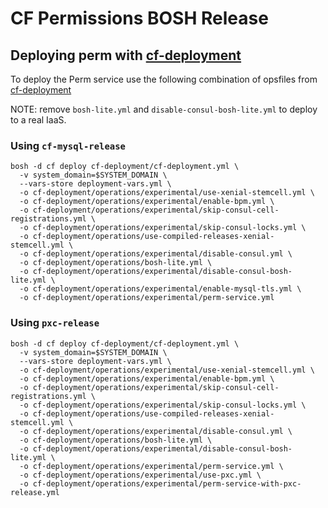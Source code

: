 # CF Permissions BOSH Release

## Deploying perm with [cf-deployment](https://github.com/cloudfoundry/cf-deployment)

To deploy the Perm service use the following combination of opsfiles from [cf-deployment](https://github.com/cloudfoundry/cf-deployment)

NOTE: remove `bosh-lite.yml` and `disable-consul-bosh-lite.yml` to deploy to a real IaaS.

### Using `cf-mysql-release`
```
bosh -d cf deploy cf-deployment/cf-deployment.yml \
  -v system_domain=$SYSTEM_DOMAIN \
  --vars-store deployment-vars.yml \
  -o cf-deployment/operations/experimental/use-xenial-stemcell.yml \
  -o cf-deployment/operations/experimental/enable-bpm.yml \
  -o cf-deployment/operations/experimental/skip-consul-cell-registrations.yml \
  -o cf-deployment/operations/experimental/skip-consul-locks.yml \
  -o cf-deployment/operations/use-compiled-releases-xenial-stemcell.yml \
  -o cf-deployment/operations/experimental/disable-consul.yml \
  -o cf-deployment/operations/bosh-lite.yml \
  -o cf-deployment/operations/experimental/disable-consul-bosh-lite.yml \
  -o cf-deployment/operations/experimental/enable-mysql-tls.yml \
  -o cf-deployment/operations/experimental/perm-service.yml
```

### Using `pxc-release`
```
bosh -d cf deploy cf-deployment/cf-deployment.yml \
  -v system_domain=$SYSTEM_DOMAIN \
  --vars-store deployment-vars.yml \
  -o cf-deployment/operations/experimental/use-xenial-stemcell.yml \
  -o cf-deployment/operations/experimental/enable-bpm.yml \
  -o cf-deployment/operations/experimental/skip-consul-cell-registrations.yml \
  -o cf-deployment/operations/experimental/skip-consul-locks.yml \
  -o cf-deployment/operations/use-compiled-releases-xenial-stemcell.yml \
  -o cf-deployment/operations/experimental/disable-consul.yml \
  -o cf-deployment/operations/bosh-lite.yml \
  -o cf-deployment/operations/experimental/disable-consul-bosh-lite.yml \
  -o cf-deployment/operations/experimental/perm-service.yml \
  -o cf-deployment/operations/experimental/use-pxc.yml \
  -o cf-deployment/operations/experimental/perm-service-with-pxc-release.yml
```
